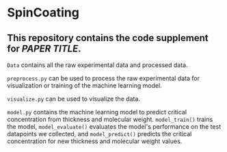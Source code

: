 # SpinCoating

## This repository contains the code supplement for *PAPER TITLE*.

`Data` contains all the raw experimental data and processed data.

`preprocess.py` can be used to process the raw experimental data for visualization or training of the machine learning model.

`visualize.py` can be used to visualize the data.

`model.py` contains the machine learning model to predict critical concentration from thickness and molecular weight. `model_train()` trains the model, `model_evaluate()` evaluates the model's performance on the test datapoints we collected, and `model_predict()` predicts the critical concentration for new thickness and molecular weight values.
